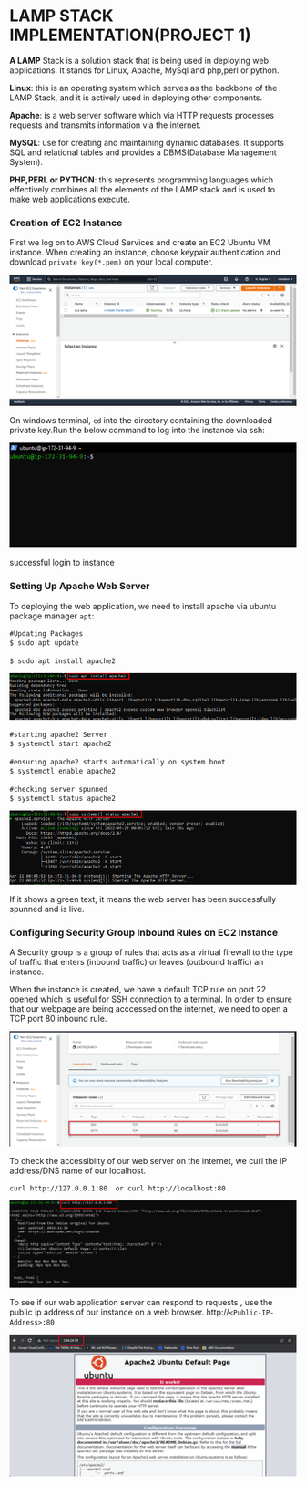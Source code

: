 # LAMP STACK IMPLEMENTATION(PROJECT 1)

**A LAMP** Stack is a solution stack that is being used in deploying web applications. It stands for Linux, Apache, MySql and php,perl or python.

**Linux**: this is an operating system which serves as the backbone of the LAMP Stack, and it is actively used in deploying other components.

**Apache**: is a web server software which via HTTP requests processes requests and transmits information via the internet.

**MySQL**: use for creating and maintaining dynamic databases. It supports SQL and relational tables and provides a DBMS(Database Management System).

**PHP,PERL or PYTHON**: this represents programming languages which effectively combines all the elements of the LAMP stack and is used to make web applications execute.

### Creation of EC2 Instance

First we log on to AWS Cloud Services and create an EC2 Ubuntu VM instance. When creating an instance, choose keypair authentication and download `private key(*.pem)` on your local computer.

![alt text](images/1.1.png)

On windows terminal, `cd` into the directory containing the downloaded private key.Run the below command to log into the instance via ssh:

![alt text](images/1.2.png)

successful login to instance

### Setting Up Apache Web Server

To deploying the web application, we need to install apache via ubuntu package manager `apt`:

```
#Updating Packages
$ sudo apt update

$ sudo apt install apache2
```

![alt text](images/1.3.png)

```
#starting apache2 Server
$ systemctl start apache2

#ensuring apache2 starts automatically on system boot
$ systemctl enable apache2

#checking server spunned
$ systemctl status apache2
```

![alt text](images/1.4.png)

If it shows a green text, it means the web server has been successfully spunned and is live.

### Configuring Security Group Inbound Rules on EC2 Instance

A Security group is a group of rules that acts as a virtual firewall to the type of traffic that enters (inbound traffic) or leaves (outbound traffic) an instance.

When the instance is created, we have a default TCP rule on port 22 opened which is useful for SSH connection to a terminal. In order to ensure that our webpage are being acccessed on the internet, we need to open a TCP port 80 inbound rule.

![alt text](images/1.5.png)

To check the accessiblity of our web server on the internet, we curl the IP address/DNS name of our localhost.

```
curl http://127.0.0.1:80  or curl http://localhost:80
```

![alt text](images/1.6.png)

To see if our web application server can respond to requests , use the public ip address of our instance on a web browser. http://`<Public-IP-Address>:80`

![alt text](images/1.7.png)